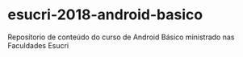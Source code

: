 # esucri-2018-android-basico
Reposítorio de conteúdo do curso de Android Básico ministrado nas Faculdades Esucri
